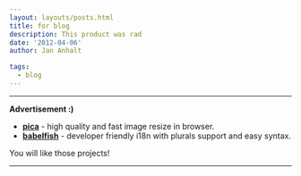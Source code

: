 ```yaml
---
layout: layouts/posts.html
title: for blog
description: This product was rad
date: '2012-04-06'
author: Jan Anhalt

tags:
  - blog
---
```


---

**Advertisement :)**

- **[pica](https://nodeca.github.io/pica/demo/)** - high quality and fast image
  resize in browser.
- **[babelfish](https://github.com/nodeca/babelfish/)** - developer friendly
  i18n with plurals support and easy syntax.

You will like those projects!

---

